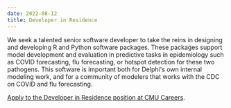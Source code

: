 ```yaml
---
date: 2022-08-12
title: Developer in Residence
---
```


We seek a talented senior software developer to take the reins in designing and developing R and Python software packages. These packages support model development and evaluation in predictive tasks in epidemiology such as COVID forecasting, flu forecasting, or hotspot detection for these two pathogens.  This software is important both for Delphi's own internal modeling work, and for a community of modelers that works with the CDC on COVID and flu forecasting.

[Apply to the Developer in Residence position at CMU Careers](https://cmu.wd5.myworkdayjobs.com/CMU/job/Pittsburgh-PA/Developer-in-Residence---School-of-Computer-Sciences_2017318).
